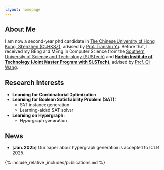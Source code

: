 ```yaml
---
layout: homepage
---
```


## About Me

I am now a second-year phd candidate in [The Chinese University of Hong Kong, Shenzhen (CUHKSZ)](https://www.cuhk.edu.cn/), advised by [Prof. Tianshu Yu](https://mypage.cuhk.edu.cn/academics/yutianshu/). Before that, I received my BEng and MEng in Computer Science from the [Southern University of Science and Technology (SUSTech)](https://sustech.edu.cn/) and [**Harbin Institute of Technology (Joint Master Program with SUSTech)**](https://www.hit.edu.cn/), advised by [Prof. Qi Wang](https://dake98.github.io/).


## Research Interests

- **Learning for Combinatorial Optimization** 
- **Learning for Boolean Satisfiability Problem (SAT):**
  - SAT instance generation
  - Learning-aided SAT solver
- **Learning on Hypergraph:**
  - Hypergraph generation

## News

- **[Jan. 2025]** Our paper about hypergraph generation is accepted to ICLR 2025.

{% include_relative _includes/publications.md %}

